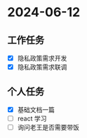 # 2024-06-12

## 工作任务

- [x] 隐私政策需求开发
- [x] 隐私政策需求联调

## 个人任务

- [x] 基础文档一篇
- [ ] react 学习
- [ ] 询问老王是否需要带饭
